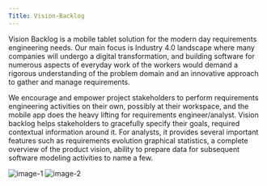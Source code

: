 ```yaml
---
Title: Vision-Backlog
---
```


Vision Backlog is a mobile tablet solution for the modern day requirements engineering needs. Our main focus is Industry 4.0 landscape where many companies will undergo a digital transformation, and building software for numerous aspects of everyday work of the workers would demand a rigorous understanding of the problem domain and an innovative approach to gather and manage requirements.

We encourage and empower project stakeholders to perform requirements engineering activities on their own, possibly at their workspace, and the mobile app does the heavy lifting for requirements engineer/analyst. Vision backlog helps stakeholders to gracefully specify their goals, required contextual information around it. For analysts, it provides several important features such as requirements evolution graphical statistics, a complete overview of the product vision, ability to prepare data for subsequent software modeling activities to name a few.

<img src="http://scg.unibe.ch/download/Nitish/1.png" alt="image-1">
<img src="http://scg.unibe.ch/download/Nitish/2.png" alt="image-2">
